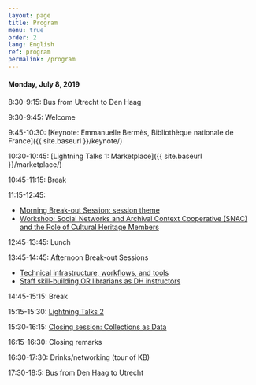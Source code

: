 ```yaml
---
layout: page
title: Program
menu: true
order: 2
lang: English
ref: program
permalink: /program
---
```


#### Monday, July 8, 2019

8:30-9:15: Bus from Utrecht to Den Haag

9:30-9:45: Welcome

9:45-10:30: [Keynote: Emmanuelle Bermès, Bibliothèque nationale de France]({{ site.baseurl }}/keynote/)

10:30-10:45: [Lightning Talks 1: Marketplace]({{ site.baseurl }}/marketplace/)

10:45-11:15: Break

11:15-12:45:
* [Morning Break-out Session: session theme]()
* [Workshop: Social Networks and Archival Context Cooperative (SNAC) and the Role of Cultural Heritage Members ]()

12:45-13:45: Lunch

13:45-14:45: Afternoon Break-out Sessions
* [Technical infrastructure, workflows, and tools]()
* [Staff skill-building OR librarians as DH instructors]()

14:45-15:15: Break

15:15-15:30: [Lightning Talks 2]()

15:30-16:15: [Closing session: Collections as Data]()

16:15-16:30: Closing remarks

16:30-17:30: Drinks/networking (tour of KB)

17:30-18:5: Bus from Den Haag to Utrecht

